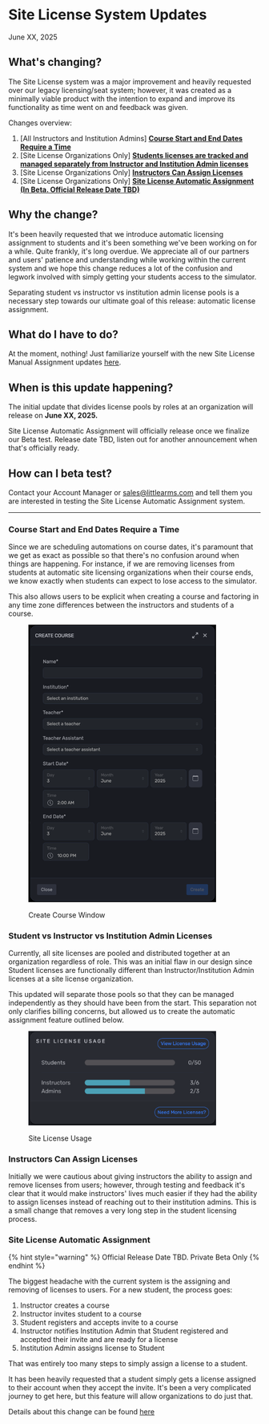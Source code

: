 # Site License System Updates

June XX, 2025

## What's changing?

The Site License system was a major improvement and heavily requested over our legacy licensing/seat system; however, it was created as a minimally viable product with the intention to expand and improve its functionality as time went on and feedback was given.

Changes overview:

1. \[All Instructors and Institution Admins] [**Course Start and End Dates Require a Time**](site-license-system-updates.md#course-start-and-end-dates-require-a-time)
2. \[Site License Organizations Only] [**Students licenses are tracked and managed separately from Instructor and Institution Admin licenses**](site-license-system-updates.md#student-vs-instructor-vs-institution-admin-licenses)
3. \[Site License Organizations Only] [**Instructors Can Assign Licenses**](site-license-system-updates.md#instructors-can-assign-license)
4. \[Site License Organizations Only] [**Site License Automatic Assignment (In Beta. Official Release Date TBD)**](site-license-system-updates.md#site-license-automatic-assignment)

## **Why the change?**

It's been heavily requested that we introduce automatic licensing assignment to students and it's been something we've been working on for a while. Quite frankly, it's long overdue. We appreciate all of our partners and users' patience and understanding while working within the current system and we hope this change reduces a lot of the confusion and legwork involved with simply getting your students access to the simulator.

Separating student vs instructor vs institution admin license pools is a necessary step towards our ultimate goal of this release: automatic license assignment.

## What do I have to do?

At the moment, nothing! Just familiarize yourself with the new Site License Manual Assignment updates [here](https://wiki.zephyr-sim.com/learning-management-system/site-license-2/manual-assignment).

## When is this update happening?

The initial update that divides license pools by roles at an organization will release on **June XX, 2025.**

Site License Automatic Assignment will officially release once we finalize our Beta test. Release date TBD, listen out for another announcement when that's officially ready.

## How can I beta test?

Contact your Account Manager or sales@littlearms.com and tell them you are interested in testing the Site License Automatic Assignment system.

***

### **Course Start and End Dates Require a Time**

Since we are scheduling automations on course dates, it's paramount that we get as exact as possible so that there's no confusion around when things are happening. For instance, if we are removing licenses from students at automatic site licensing organizations when their course ends, we know exactly when students can expect to lose access to the simulator.&#x20;

This also allows users to be explicit when creating a course and factoring in any time zone differences between the instructors and students of a course.

<figure><img src="../../../.gitbook/assets/image.png" alt="" width="375"><figcaption><p>Create Course Window</p></figcaption></figure>

### **Student vs Instructor vs Institution Admin Licenses**

Currently, all site licenses are pooled and distributed together at an organization regardless of role. This was an initial flaw in our design since Student licenses are functionally different than Instructor/Institution Admin licenses at a site license organization.

This updated will separate those pools so that they can be managed independently as they should have been from the start. This separation not only clarifies billing concerns, but allowed us to create the automatic assignment feature outlined below.

<figure><img src="../../../.gitbook/assets/image (1).png" alt="" width="375"><figcaption><p>Site License Usage</p></figcaption></figure>

### **Instructors Can Assign Licenses**

Initially we were cautious about giving instructors the ability to assign and remove licenses from users; however, through testing and feedback it's clear that it would make instructors' lives much easier if they had the ability to assign licenses instead of reaching out to their institution admins. This is a small change that removes a very long step in the student licensing process.

### **Site License Automatic Assignment**

{% hint style="warning" %}
Official Release Date TBD. Private Beta Only
{% endhint %}

The biggest headache with the current system is the assigning and removing of licenses to users. For a new student, the process goes:

1. Instructor creates a course
2. Instructor invites student to a course
3. Student registers and accepts invite to a course
4. Instructor notifies Institution Admin that Student registered and accepted their invite and are ready for a license
5. Institution Admin assigns license to Student

That was entirely too many steps to simply assign a license to a student.

It has been heavily requested that a student simply gets a license assigned to their account when they accept the invite. It's been a very complicated journey to get here, but this feature will allow organizations to do just that.

Details about this change can be found [here](../../../learning-management-system/site-license-2/automatic-assignment.md)

